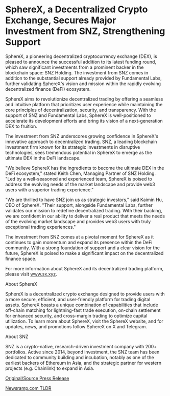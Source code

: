 # SphereX, a Decentralized Crypto Exchange, Secures Major Investment from SNZ, Strengthening Support

SphereX, a pioneering decentralized cryptocurrency exchange (DEX), is pleased to announce the successful addition to its latest funding round, which saw significant investments from a prominent backer in the blockchain space: SNZ Holding. The investment from SNZ comes in addition to the substantial support already provided by Fundamental Labs, further validating SphereX's vision and mission within the rapidly evolving decentralized finance (DeFi) ecosystem.

SphereX aims to revolutionize decentralized trading by offering a seamless and intuitive platform that prioritizes user experience while maintaining the core principles of decentralization, security, and transparency. With the support of SNZ and Fundamental Labs, SphereX is well-positioned to accelerate its development efforts and bring its vision of a next-generation DEX to fruition.

The investment from SNZ underscores growing confidence in SphereX's innovative approach to decentralized trading. SNZ, a leading blockchain investment firm known for its strategic investments in disruptive technologies, sees tremendous potential in SphereX to emerge as the ultimate DEX in the DeFi landscape.

"We believe SphereX has the ingredients to become the ultimate DEX in the DeFi ecosystem," stated Keith Chen, Managing Partner of SNZ Holding. "Led by a well-seasoned and experienced team, SphereX is poised to address the evolving needs of the market landscape and provide web3 users with a superior trading experience."

"We are thrilled to have SNZ join us as strategic investors," said Kaimin Hu, CEO of SphereX. "Their support, alongside Fundamental Labs, further validates our mission to redefine decentralized trading. With their backing, we are confident in our ability to deliver a real product that meets the needs of the evolving market landscape and provides web3 users with truly exceptional trading experiences."

The investment from SNZ comes at a pivotal moment for SphereX as it continues to gain momentum and expand its presence within the DeFi community. With a strong foundation of support and a clear vision for the future, SphereX is poised to make a significant impact on the decentralized finance space.

For more information about SphereX and its decentralized trading platform, please visit www.sx.xyz.

About SphereX

SphereX is a decentralized crypto exchange designed to provide users with a more secure, efficient, and user-friendly platform for trading digital assets. SphereX boasts a unique combination of capabilities that include off-chain matching for lightning-fast trade execution, on-chain settlement for enhanced security, and cross-margin trading to optimize capital utilization. To learn more about SphereX, visit the SphereX website, and for updates, news, and promotions follow SphereX on X and Telegram.

About SNZ

SNZ is a crypto-native, research-driven investment company with 200+ portfolios. Active since 2014, beyond investment, the SNZ team has been dedicated to community building and incubation, notably as one of the earliest backers of Ethereum in Asia, and the strategic partner for western projects (e.g. Chainlink) to expand in Asia. 

[Original/Source Press Release](https://blockchainwire.io/press-release/spherex-a-decentralized-crypto-exchange-secures-major-investment-from-snz-strengthening-support--) 

[Newsramp.com TLDR](https://newsramp.com/None) 